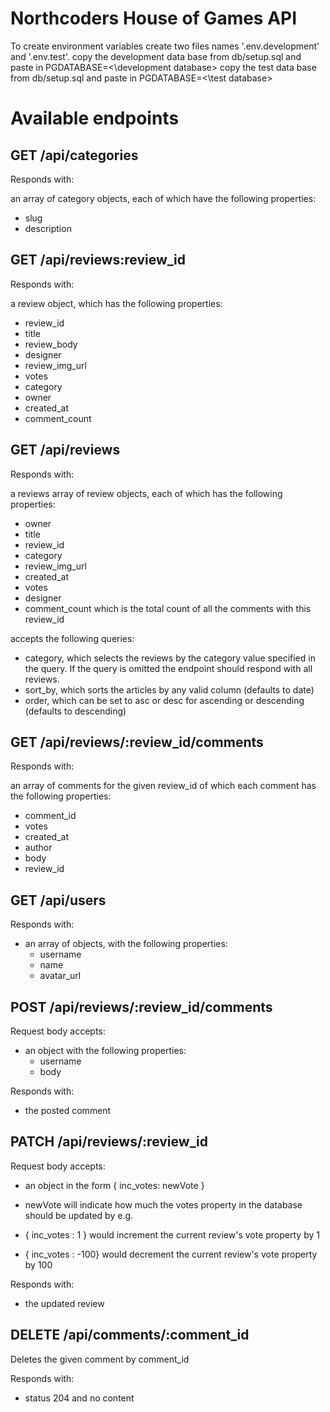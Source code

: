 # Northcoders House of Games API

To create environment variables create two files names '.env.development' and '.env.test'.
copy the development data base from db/setup.sql and paste in PGDATABASE=<\development database> 
copy the test data base from db/setup.sql and paste in PGDATABASE=<\test database> 

# Available endpoints

## GET /api/categories
Responds with:

an array of category objects, each of which have the following properties:
- slug
- description

## GET /api/reviews:review_id
Responds with:

a review object, which has the following properties:
- review_id
- title
- review_body
- designer
- review_img_url
- votes
- category
- owner
- created_at
- comment_count

## GET /api/reviews
Responds with:

a reviews array of review objects, each of which has the following properties:
- owner
- title
- review_id
- category
- review_img_url
- created_at
- votes
- designer
- comment_count which is the total count of all the comments with this review_id

accepts the following queries:

- category, which selects the reviews by the category value specified in the query. If the query is omitted the endpoint should respond with all reviews.
- sort_by, which sorts the articles by any valid column (defaults to date)
- order, which can be set to asc or desc for ascending or descending (defaults to descending)


## GET /api/reviews/:review_id/comments
Responds with:

an array of comments for the given review_id of which each comment has the following properties:
- comment_id
- votes
- created_at
- author
- body
- review_id

## GET /api/users
Responds with:

- an array of objects, with the following properties:
    - username
    - name
    - avatar_url

## POST /api/reviews/:review_id/comments

Request body accepts:

- an object with the following properties:
    - username
    - body

Responds with:

- the posted comment

## PATCH /api/reviews/:review_id
Request body accepts:

- an object in the form { inc_votes: newVote }

- newVote will indicate how much the votes property in the database should be updated by
    e.g.

- { inc_votes : 1 } would increment the current review's vote property by 1

- { inc_votes : -100} would decrement the current review's vote property by 100

Responds with:

- the updated review

## DELETE /api/comments/:comment_id
Deletes the given comment by comment_id

Responds with:

- status 204 and no content